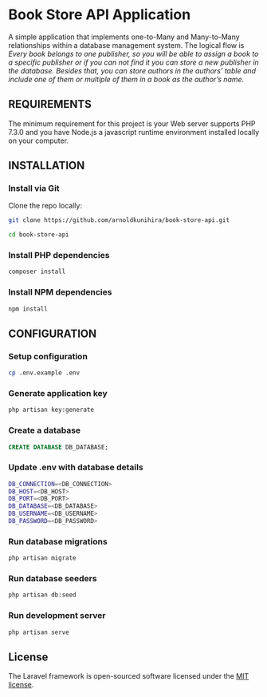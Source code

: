 # Book Store API Application

A simple application that implements one-to-Many and Many-to-Many relationships within a database management system.
The logical flow is *Every book belongs to one publisher, so you will be able to assign a book to a specific publisher or if you can not find it you can store a new publisher in the database. Besides that, you can store authors in the authors’ table and include one of them or multiple of them in a book as the author’s name.*

REQUIREMENTS
------------

The minimum requirement for this project is your Web server supports PHP 7.3.0 and you have 
Node.js a javascript runtime environment installed locally on your computer. 

INSTALLATION
------------

### Install via Git

Clone the repo locally:

```sh
git clone https://github.com/arnoldkunihira/book-store-api.git

cd book-store-api

```

### Install PHP dependencies

```sh
composer install
```

### Install NPM dependencies

```sh
npm install
```

CONFIGURATION
------------

### Setup configuration

```sh
cp .env.example .env
```

### Generate application key

```sh
php artisan key:generate
```

### Create a database

```sql
CREATE DATABASE DB_DATABASE;
```

### Update .env with database details

```sh
DB_CONNECTION=<DB_CONNECTION>
DB_HOST=<DB_HOST>
DB_PORT=<DB_PORT>
DB_DATABASE=<DB_DATABASE>
DB_USERNAME=<DB_USERNAME>
DB_PASSWORD=<DB_PASSWORD>
```

### Run database migrations

```sh
php artisan migrate
```

### Run database seeders

```sh
php artisan db:seed
```

### Run development server

```sh
php artisan serve
```

## License

The Laravel framework is open-sourced software licensed under the [MIT license](https://opensource.org/licenses/MIT).
